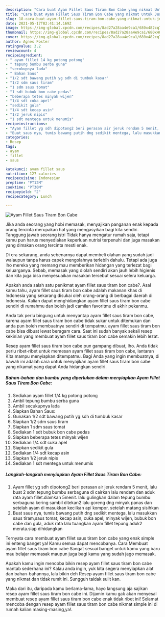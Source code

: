 ```yaml
---
description: "Cara buat Ayam Fillet Saus Tiram Bon Cabe yang nikmat Untuk Jualan"
title: "Cara buat Ayam Fillet Saus Tiram Bon Cabe yang nikmat Untuk Jualan"
slug: 18-cara-buat-ayam-fillet-saus-tiram-bon-cabe-yang-nikmat-untuk-jualan
date: 2021-05-17T02:41:14.169Z
image: https://img-global.cpcdn.com/recipes/8ad27a28aa4e9ca1/680x482cq70/ayam-fillet-saus-tiram-bon-cabe-foto-resep-utama.jpg
thumbnail: https://img-global.cpcdn.com/recipes/8ad27a28aa4e9ca1/680x482cq70/ayam-fillet-saus-tiram-bon-cabe-foto-resep-utama.jpg
cover: https://img-global.cpcdn.com/recipes/8ad27a28aa4e9ca1/680x482cq70/ayam-fillet-saus-tiram-bon-cabe-foto-resep-utama.jpg
author: Agnes Foster
ratingvalue: 3.2
reviewcount: 4
recipeingredient:
- " ayam fillet 14 kg potong potong"
- " tepung bumbu serba guna"
- "secukupnya lada"
- " Bahan Saus"
- "1/2 sdt bawang putih yg sdh di tumbuk kasar"
- "1/2 sdm saus tiram"
- "1 sdm saus tomat"
- "1 sdt bubuk bon cabe pedas"
- "beberapa tetes minyak wijen"
- "1/4 sdt cuka apel"
- "sedikit gula"
- "1/4 sdt kecap asin"
- "1/2 jeruk nipis"
- "1 sdt mentega untuk menumis"
recipeinstructions:
- "Ayam fillet yg sdh dipotong2 beri perasan air jeruk rendam 5 menit, lalu buat 2 sdm tepung bumbu serbaguna di cairkan lalu rendam dan aduk rata ayam fillet.diamkan 5menit. lalu gulingkan dalam tepung bumbu serbaguna kering sambil ditekan2 lalu goreng dng minyak panas dan setelah ayam di masukkan kecilkan api kompor. setelah matang sisihkan"
- "Buat saus nya, tumis bawang putih dng sedikit mentega, lalu masukkan saus tiram,saus tomat, kecap asin, cuka apel, minyak wijen, bubuk bon cabe dan gula, aduk rata lalu tuangkan ayam fillet tepung aduk2 merata.siap dihidangkan"
categories:
- Resep
tags:
- ayam
- fillet
- saus

katakunci: ayam fillet saus 
nutrition: 127 calories
recipecuisine: Indonesian
preptime: "PT12M"
cooktime: "PT30M"
recipeyield: "2"
recipecategory: Lunch

---
```



![Ayam Fillet Saus Tiram Bon Cabe](https://img-global.cpcdn.com/recipes/8ad27a28aa4e9ca1/680x482cq70/ayam-fillet-saus-tiram-bon-cabe-foto-resep-utama.jpg)

Jika anda seorang yang hobi memasak, menyajikan panganan enak kepada orang tercinta merupakan hal yang mengasyikan bagi kita sendiri. Tanggung jawab seorang istri Tidak hanya mengatur rumah saja, tetapi kamu pun harus menyediakan keperluan nutrisi terpenuhi dan juga masakan yang dimakan orang tercinta mesti enak.

Di era  sekarang, anda sebenarnya dapat membeli olahan yang sudah jadi walaupun tanpa harus capek mengolahnya terlebih dahulu. Tetapi ada juga lho mereka yang memang mau memberikan hidangan yang terlezat bagi keluarganya. Sebab, memasak yang diolah sendiri akan jauh lebih higienis dan kita juga bisa menyesuaikan masakan tersebut sesuai selera keluarga. 



Apakah anda salah satu penikmat ayam fillet saus tiram bon cabe?. Asal kamu tahu, ayam fillet saus tiram bon cabe adalah makanan khas di Indonesia yang sekarang disukai oleh orang-orang di berbagai daerah di Indonesia. Kalian dapat menghidangkan ayam fillet saus tiram bon cabe sendiri di rumahmu dan boleh jadi camilan favoritmu di akhir pekanmu.

Anda tak perlu bingung untuk menyantap ayam fillet saus tiram bon cabe, karena ayam fillet saus tiram bon cabe tidak sukar untuk ditemukan dan anda pun boleh membuatnya sendiri di tempatmu. ayam fillet saus tiram bon cabe bisa dibuat lewat beragam cara. Saat ini sudah banyak sekali resep kekinian yang membuat ayam fillet saus tiram bon cabe semakin lebih lezat.

Resep ayam fillet saus tiram bon cabe pun gampang dibuat, lho. Anda tidak perlu ribet-ribet untuk memesan ayam fillet saus tiram bon cabe, lantaran Kita mampu menyiapkan ditempatmu. Bagi Anda yang ingin membuatnya, di bawah ini adalah cara untuk menyajikan ayam fillet saus tiram bon cabe yang nikamat yang dapat Anda hidangkan sendiri.

<!--inarticleads1-->

##### Bahan-bahan dan bumbu yang diperlukan dalam menyiapkan Ayam Fillet Saus Tiram Bon Cabe:

1. Sediakan  ayam fillet 1/4 kg potong potong
1. Ambil  tepung bumbu serba guna
1. Ambil secukupnya lada
1. Siapkan  Bahan Saus:
1. Gunakan 1/2 sdt bawang putih yg sdh di tumbuk kasar
1. Siapkan 1/2 sdm saus tiram
1. Siapkan 1 sdm saus tomat
1. Sediakan 1 sdt bubuk bon cabe pedas
1. Siapkan beberapa tetes minyak wijen
1. Sediakan 1/4 sdt cuka apel
1. Siapkan sedikit gula
1. Sediakan 1/4 sdt kecap asin
1. Siapkan 1/2 jeruk nipis
1. Sediakan 1 sdt mentega untuk menumis




<!--inarticleads2-->

##### Langkah-langkah menyiapkan Ayam Fillet Saus Tiram Bon Cabe:

1. Ayam fillet yg sdh dipotong2 beri perasan air jeruk rendam 5 menit, lalu buat 2 sdm tepung bumbu serbaguna di cairkan lalu rendam dan aduk rata ayam fillet.diamkan 5menit. lalu gulingkan dalam tepung bumbu serbaguna kering sambil ditekan2 lalu goreng dng minyak panas dan setelah ayam di masukkan kecilkan api kompor. setelah matang sisihkan
1. Buat saus nya, tumis bawang putih dng sedikit mentega, lalu masukkan saus tiram,saus tomat, kecap asin, cuka apel, minyak wijen, bubuk bon cabe dan gula, aduk rata lalu tuangkan ayam fillet tepung aduk2 merata.siap dihidangkan




Ternyata cara membuat ayam fillet saus tiram bon cabe yang enak simple ini enteng banget ya! Kamu semua dapat mencobanya. Cara Membuat ayam fillet saus tiram bon cabe Sangat sesuai banget untuk kamu yang baru mau belajar memasak maupun juga bagi kamu yang sudah jago memasak.

Apakah kamu ingin mencoba bikin resep ayam fillet saus tiram bon cabe mantab sederhana ini? Kalau anda ingin, yuk kita segera menyiapkan alat dan bahan-bahannya, lalu bikin deh Resep ayam fillet saus tiram bon cabe yang nikmat dan tidak rumit ini. Sungguh taidak sulit kan. 

Maka dari itu, daripada kamu berlama-lama, hayo langsung aja sajikan resep ayam fillet saus tiram bon cabe ini. Dijamin kamu gak akan menyesal membuat resep ayam fillet saus tiram bon cabe enak tidak ribet ini! Selamat mencoba dengan resep ayam fillet saus tiram bon cabe nikmat simple ini di rumah kalian masing-masing,ya!.

